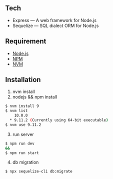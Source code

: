 ## Tech

- Express — A web framework for Node.js
- Sequelize — SQL dialect ORM for Node.js

## Requirement

- [Node.js](https://nodejs.org/en/)
- [NPM](https://www.npmjs.com/)
- [NVM](https://github.com/nvm-sh/nvm)

## Installation

1. nvm install
2. nodejs && npm install
```bash
$ nvm install 9
$ nvm list
    10.0.0
  * 9.11.2 (Currently using 64-bit executable)
$ nvm use 9.11.2
```
3. run server
```bash
$ npm run dev
&& 
$ npm run start
```
4. db migration
```bash
$ npx sequelize-cli db:migrate

```

